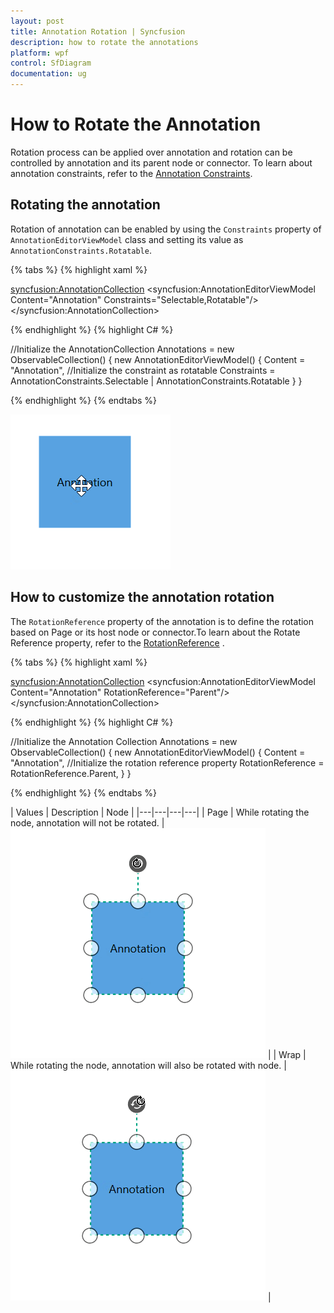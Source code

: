 ```yaml
---
layout: post
title: Annotation Rotation | Syncfusion 
description: how to rotate the annotations
platform: wpf
control: SfDiagram
documentation: ug
---
```


# How to Rotate the Annotation

Rotation process can be applied over annotation and rotation can be controlled by annotation and its parent node or connector.
To learn about annotation constraints, refer to the [Annotation Constraints](https://help.syncfusion.com/cr/wpf/Syncfusion.UI.Xaml.Diagram.AnnotationConstraints.html).

## Rotating the annotation

Rotation of annotation can be enabled by using the `Constraints` property of `AnnotationEditorViewModel` class and setting its value as `AnnotationConstraints.Rotatable`.

{% tabs %}
{% highlight xaml %}

<!--Initialize the AnnotationCollection-->
<syncfusion:AnnotationCollection>
    <!--Initialize the annotation with rotatable constraint-->
    <syncfusion:AnnotationEditorViewModel Content="Annotation" Constraints="Selectable,Rotatable"/>
</syncfusion:AnnotationCollection>
                                
{% endhighlight %}
{% highlight C# %}

//Initialize the AnnotationCollection
Annotations = new ObservableCollection<IAnnotation>()
{
    new AnnotationEditorViewModel()
    {
        Content = "Annotation",
        //Initialize the constraint as rotatable
        Constraints = AnnotationConstraints.Selectable | AnnotationConstraints.Rotatable
    }
}

{% endhighlight %}
{% endtabs %}

![Interaction](Annotation_images/AnnotationRotation.gif)

## How to customize the annotation rotation

 The `RotationReference` property of the annotation is to define the rotation based on Page or its host node or connector.To learn about the Rotate Reference property, refer to the [RotationReference](https://help.syncfusion.com/cr/wpf/Syncfusion.UI.Xaml.Diagram.RotationReference.html) . 

{% tabs %}
{% highlight xaml %}

<!--Initialize the AnnotationCollection-->
<syncfusion:AnnotationCollection>
    <!--Initialize the annotation with rotation reference property-->
    <syncfusion:AnnotationEditorViewModel Content="Annotation" RotationReference="Parent"/>
</syncfusion:AnnotationCollection>
                                
{% endhighlight %}
{% highlight C# %}

//Initialize the Annotation Collection
Annotations = new ObservableCollection<IAnnotation>()
{
    new AnnotationEditorViewModel()
    {
        Content = "Annotation",
        //Initialize the rotation reference property
        RotationReference = RotationReference.Parent,
    }
}

{% endhighlight %}
{% endtabs %}

| Values | Description | Node |
|---|---|---|---|
| Page | While rotating the node, annotation will not be rotated. | ![Parent](Annotation_images/RotationPage.gif) |
| Wrap | While rotating the node, annotation will also be rotated with node. | ![Wrap](Annotation_images/RotationParent.gif) |


